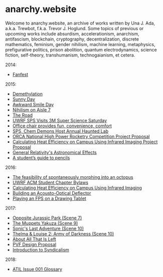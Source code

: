 # anarchy.website

Welcome to anarchy.website, an archive of works written by Una J. Ada, a.k.a.
Trewbot, f.k.a. Trevor J. Hoglund. Some topics of previous or upcoming works
include absurdism, accelerationism, anarchism, antifascism, blockchain,
cryptography, decentralization, discrete mathematics, feminism, gender nihilism,
machine learning, metaphysics, prefigurative politics, prison abolition, quantum
electrodynamics, science fiction, self-theory, transhumanism, technogaianism, et
cetera.

2014:
- [Fanfest](2014/07/13/fanfest)

2015:
- [Demethylation](2015/03/02/demethylation)
- [Sunny Day](2015/09/04/sunny-day)
- [Awkward Smile Day](2015/09/14/awkward-smile-day)
- [Nihilism on Aisle 7](2015/09/14/aisle-7)
- [The Road](2015/10/06/the-road)
- [UWRF SPS Visits 3M Super Science Saturday](2015/10/08/sps-at-3m)
- [Office chair provides fun, convenience, comfort](2015/10/29/chair)
- [SPS, Chem Demons Host Annual Haunted Lab](2015/11/01/haunted-lab)
- [ORCA National High Power Rocketry Competition Project Proposal](2015/11/15/orca-proposal)
- [Calculating Heat Efficiency on Campus Using Infrared Imaging Project Proposal](2015/11/16/cheocuii-proposal)
- [General Relativity's Astronomical Effects](2015/11/18/einstein)
- [A student’s guide to pencils](2015/12/02/pencils)

2016:
- [The feasibility of spontaneously morphing into an octopus](2016/02/05/octopodes)
- [UWRF ACM Student Chapter Bylaws](2016/02/24/acm-bylaws)
- [Calculating Heat Efficiency on Campus Using Infrared Imaging](2016/03/12/cheocuii)
- [Building an Acousto-Optical Deflector](2016/10/17/acousto-optical)
- [Playing an FPS on a Drawing Tablet](2016/11/19/fps-drawing-tablet)

2017:
- [Opposite Jurassic Park (Scene 7)](2017/02/05/opj-scene-7)
- [The Muppets Yakuza (Scene 9)](2017/03/05/my-scene-9)
- [Sonic's Last Adventure (Scene 10)](2017/04/02/sla-scene-10)
- [Thelma & Louise 2: Army of Darkness (Scene 10)](2017/05/07/tlad-scene-10)
- [About All That Is Left](2017/08/25/about-atil)
- [PVF Design Proposal](2017/08/29/pvf-proposal)
- [Introduction to Syndicalism](2017/10/14/syndicalism)

2018:
- [ATIL Issue 001 Glossary](2018/01/09/atil-001-glossary)
